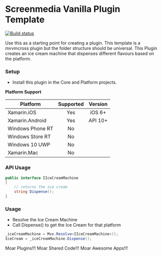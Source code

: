 # Screenmedia Vanilla Plugin Template
[![Build status](https://ci.appveyor.com/api/projects/status/wcve05tifgki2dji?svg=true)](https://ci.appveyor.com/project/b099l3/plugin-vanilla)

Use this as a starting point for creating a plugin. This template is a mvvmcross plugin but the folder structure should be universal. This Plugin creates an ice cream machine that dispenses different flavours based on the platform. 

### Setup
* Install this plugin in the Core and Platform projects.

**Platform Support**

|Platform|Supported|Version|
| ------------------- | :-----------: | :------------------: |
|Xamarin.iOS|Yes|iOS 6+|
|Xamarin.Android|Yes|API 10+|
|Windows Phone RT|No||
|Windows Store RT|No||
|Windows 10 UWP|No||
|Xamarin.Mac|No||


### API Usage
```csharp
public interface IIceCreamMachine
{
	// returns the ice cream
	string Dispense();
}
```

### Usage
* Resolve the Ice Cream Machine
* Call Dispense() to get the Ice Cream for that platform
```csharp
_iceCreamMachine = Mvx.Resolve<IIceCreamMachine>();
IceCream = _iceCreamMachine.Dispense();
```


Moar Plugins!!! 
Moar Shared Code!!!
Moar Awesome Apps!!!
